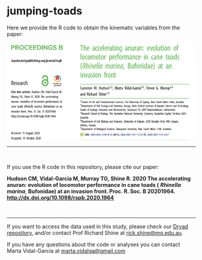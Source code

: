 # jumping-toads

Here we provide the R code to obtain the kinematic variables from the paper:

<img width="800" alt="paper-title" src="https://github.com/marta-vidalgarcia/jumping-toads/blob/master/figs/paper-title.png">

<br>

***

<br>   

If you use the R code in this repository, please cite our paper: 

**Hudson CM, Vidal-García M, Murray TG, Shine R. 2020 The accelerating anuran: evolution of locomotor performance in cane toads (**
***Rhinella marina***, **Bufonidae) at an invasion front. Proc. R. Soc. B 20201964. http://dx.doi.org/10.1098/rspb.2020.1964**

<br> 

***

If you want to access the data used in this study, please check our [Dryad repository](https://doi.org/10.5061/dryad.pk0p2ngkw), and/or contact Prof Richard Shine at rick.shine@mq.edu.au.



If you have any questions about the code or analyses you can contact Marta Vidal-Garcia at marta.vidalga@gmail.com